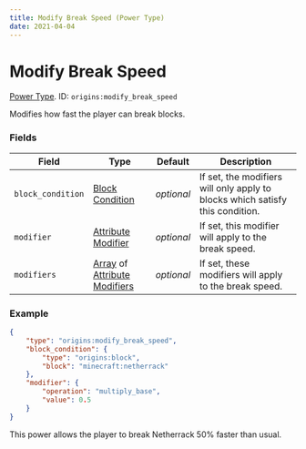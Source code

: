 ```yaml
---
title: Modify Break Speed (Power Type)
date: 2021-04-04
---
```

# Modify Break Speed

[Power Type](../power_types.md). ID: `origins:modify_break_speed`

Modifies how fast the player can break blocks.

### Fields

Field  | Type | Default | Description
-------|------|---------|-------------
`block_condition` | [Block Condition](../block_conditions.md) | _optional_ | If set, the modifiers will only apply to blocks which satisfy this condition.
`modifier` | [Attribute Modifier](../data_types/attribute_modifier.md) | _optional_ | If set, this modifier will apply to the break speed.
`modifiers` | [Array](../data_types/array.md) of [Attribute Modifiers](../data_types/attribute_modifier.md) | _optional_ | If set, these modifiers will apply to the break speed.

### Example
```json
{
	"type": "origins:modify_break_speed",
	"block_condition": {
		"type": "origins:block",
		"block": "minecraft:netherrack"
	},
	"modifier": {
		"operation": "multiply_base",
		"value": 0.5
	}
}
```
This power allows the player to break Netherrack 50% faster than usual.
